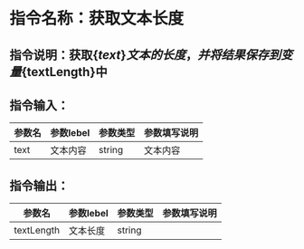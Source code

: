 # 指令名称：获取文本长度
## 指令说明：获取$\{text\}文本的长度，并将结果保存到变量$\{textLength\}中
## 指令输入：

 | 参数名 | 参数lebel | 参数类型 | 参数填写说明 | 
 | ------------- | ------------- | ------------- | ------------- |
 | text | 文本内容 | string | 文本内容 |


## 指令输出：

 | 参数名 | 参数lebel | 参数类型 | 参数填写说明 | 
 | ------------- | ------------- | ------------- | ------------- |
 | textLength | 文本长度 | string |  |

	
